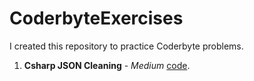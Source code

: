 # CoderbyteExercises
I created this repository to practice Coderbyte problems.


1. **Csharp JSON Cleaning** - *Medium* [code](https://github.com/CoderbyteExercises/).
